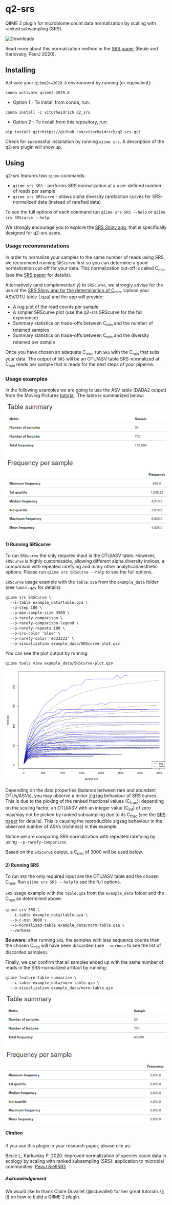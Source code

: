 # q2-srs

QIIME 2 plugin for microbiome count data normalization by scaling with ranked subsampling (SRS).

![Downloads](https://anaconda.org/vitorheidrich/q2_srs/badges/downloads.svg)

Read more about this normalization method in the [SRS paper](https://doi.org/10.7717/peerj.9593) (Beule and Karlovsky, PeerJ 2020).
<!---To more details on the usage of SRS, take a look at the practical guide [paper]() ().--->

## Installing

Activate your `qiime2>=2020.8` environment by running (or equivalent):
```
conda activate qiime2-2020.8
```
* Option 1 - To install from conda, run:
```
conda install -c vitorheidrich q2_srs
```
* Option 2 - To install from this repository, run:
```
pip install git+https://github.com/vitorheidrich/q2-srs.git
```
Check for successful installation by running `qiime srs`. A description of the q2-srs plugin will show up.

## Using

q2-srs features two `qiime` commands:
* `qiime srs SRS` - performs SRS normalization at a user-defined number of reads per sample
* `qiime srs SRScurve` - draws alpha diversity rarefaction curves for SRS-normalized data (instead of rarefied data)

To see the full options of each command run `qiime srs SRS --help` or `qiime srs SRScurve --help`.

We strongly encourage you to explore the [SRS Shiny app](https://vitorheidrich.shinyapps.io/srsshinyapp/), that is specifically designed for q2-srs users.

### Usage recommendations

In order to normalize your samples to the same number of reads using SRS, we recommend running `SRScurve` first so you can determine a good normalization cut-off for your data. This normalization cut-off is called C<sub>min</sub> (see the [SRS paper](https://doi.org/10.7717/peerj.9593) for details). 

Alternatively (and complementarily) to `SRScurve`, we strongly advise for the use of the [SRS Shiny app for the determination of C<sub>min</sub>](https://vitorheidrich.shinyapps.io/srsshinyapp/)<!-- (see the SRS practical guide [paper](https://doi.org/xxx) for details)-->. Upload your ASV/OTU table (.qza) and the app will provide:
* A rug plot of the read counts per sample
* A simpler SRScurve plot (use the q2-srs SRScurve for the full experience)
* Summary statistics on trade-offs between C<sub>min</sub> and the number of retained samples
* Summary statistics on trade-offs between C<sub>min</sub> and the diversity retained per sample

Once you have chosen an adequate C<sub>min</sub>, run `SRS` with the C<sub>min</sub> that suits your data. 
The output of `SRS` will be an OTU/ASV table SRS-normalized at C<sub>min</sub> reads per sample that is ready for the next steps of your pipeline.

### Usage examples

In the following examples we are going to use the ASV table (DADA2 output) from the Moving Pictures [tutorial](https://docs.qiime2.org/2020.8/tutorials/moving-pictures/). The table is summarized below:

<center><img src = "https://github.com/vitorheidrich/q2-srs/blob/main/example_data/table.png?raw=true"></center>

#### 1) Running SRScurve
To run `SRScurve` the only required input is the OTU/ASV table. However, `SRScurve` is highly customizable, allowing different alpha diversity indices, a comparison with repeated rarefying and many other analytical/aesthetic options<!-- (see the SRS practical guide [paper](https://doi.org/xxx) for details)-->. Please run `qiime srs SRScurve --help` to see the full options.

`SRScurve` usage example with the `table.qza` from the `example_data` folder (see `table.qzv` for details):
```
qiime srs SRScurve \
  --i-table example_data/table.qza \
  --p-step 100 \
  --p-max-sample-size 3500 \
  --p-rarefy-comparison \
  --p-rarefy-comparison-legend \
  --p-rarefy-repeats 100 \
  --p-srs-color 'blue' \
  --p-rarefy-color '#333333' \
  --o-visualization example_data/SRScurve-plot.qzv
```
You can see the plot output by running:
```
qiime tools view example_data/SRScurve-plot.qzv
```
<center><img src = "https://github.com/vitorheidrich/q2-srs/blob/main/example_data/SRScurve-plot.png?raw=true"></center>

Depending on the data properties (balance between rare and abundant OTUs/ASVs), you may observe a minor zigzag behaviour of SRS curves. This is due to the picking of the ranked fractional values (C<sub>frac</sub>): depending on the scaling factor, an OTU/ASV with an integer value (C<sub>int</sub>) of zero may/may not be picked by ranked subsampling due to its C<sub>frac</sub> (see the [SRS paper](https://doi.org/10.7717/peerj.9593) for details). This is causing the reproducible zigzag behaviour in the observed number of ASVs (richness) in this example.

Notice we are comparing SRS normalization with repeated rarefying by using `--p-rarefy-comparison`.

Based on the `SRScurve` output, a C<sub>min</sub> of 3000 will be used below.

#### 2) Running SRS
To run `SRS` the only required input are the OTU/ASV table and the chosen C<sub>min</sub>. Run `qiime srs SRS --help` to see the full options.

`SRS` usage example with the `table.qza` from the `example_data` folder and the C<sub>min</sub> as determined above:
```
qiime srs SRS \
  --i-table example_data/table.qza \
  --p-c-min 3000 \
  --o-normalized-table example_data/norm-table.qza \
  --verbose
```
**Be aware**: after running `SRS`, the samples with less sequence counts than the chosen C<sub>min</sub> will have been discarded (use `--verbose` to see the list of discarded samples). 

Finally, we can confirm that all samples ended up with the same number of reads in the SRS-normalized artifact by running:
```
qiime feature-table summarize \
  --i-table example_data/norm-table.qza \
  --o-visualization example_data/norm-table.qzv
```
<center><img src = "https://github.com/vitorheidrich/q2-srs/blob/main/example_data/norm-table.png?raw=true"></center>

##### Citation
If you use this plugin in your research paper, please cite as:

Beule L, Karlovsky P. 2020. Improved normalization of species count data in ecology by scaling with ranked subsampling (SRS): application to microbial communities. [*PeerJ* 8:e9593](https://doi.org/10.7717/peerj.9593)
<!---Change the proposed cite to the practical guide later--->

##### Acknowledgement
We would like to thank Claire Duvallet (@cduvallet) for her great tutorials ([I](https://cduvallet.github.io/posts/2018/03/qiime2-plugin); [II](https://cduvallet.github.io/posts/2018/06/qiime2-plugin-conda)) on how to build a QIIME 2 plugin.

